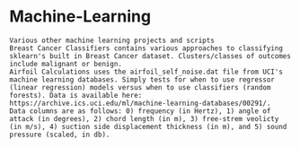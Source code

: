 # Machine-Learning
	Various other machine learning projects and scripts
	Breast Cancer Classifiers contains various approaches to classifying sklearn's built in Breast Cancer dataset. Clusters/classes of outcomes include malignant or benign.
	Airfoil Calculations uses the airfoil_self_noise.dat file from UCI's machine learning databases. Simply tests for when to use regressor (linear regression) models versus when to use classifiers (random forests). Data is available here: https://archive.ics.uci.edu/ml/machine-learning-databases/00291/. 
	Data columns are as follows: 0) frequency (in Hertz), 1) angle of attack (in degrees), 2) chord length (in m), 3) free-strem veolicty (in m/s), 4) suction side displacement thickness (in m), and 5) sound pressure (scaled, in db).
